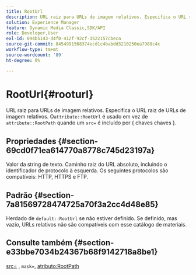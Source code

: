 ```yaml
---
title: RootUrl
description: URL raiz para URLs de imagem relativos. Especifica o URL raiz de URLs de imagem relativos.
solution: Experience Manager
feature: Dynamic Media Classic,SDK/API
role: Developer,User
exl-id: 094b5143-d4f0-412f-92cf-3522157cbeca
source-git-commit: 8454991568374ecd1c4babdd3210250ea7988c4c
workflow-type: tm+mt
source-wordcount: '89'
ht-degree: 0%

---
```


# RootUrl{#rooturl}

URL raiz para URLs de imagem relativos. Especifica o URL raiz de URLs de imagem relativos. O`attribute::RootUrl` é usado em vez de `attribute::RootPath` quando um `src=` é incluído por { chaves chaves }.

## Propriedades {#section-69cd0f71ea614770a8778c745d23197a}

Valor da string de texto. Caminho raiz do URL absoluto, incluindo o identificador de protocolo à esquerda. Os seguintes protocolos são compatíveis: HTTP, HTTPS e FTP.

## Padrão {#section-7a81569728474725a70f3a2cc4d48e85}

Herdado de `default::RootUrl` se não estiver definido. Se definido, mas vazio, URLs relativos não são compatíveis com esse catálogo de materiais.

## Consulte também {#section-e33bbe7034b24367b68f9142718a8be1}

[src=](../../../../../ir-api/http-protocol/image-rendering-api-ref/c-ir-http-protocol-ref/c-ir-http-protocol-command-reference/r-ir-src.md#reference-62c98abad22149d68d405ed6aaff8272) , `mask=`, [atributo:RootPath](../../../../../ir-api/material-cat/image-rendering-api-ref/c-ir-material-catalog/c-ir-attributes-reference/r-ir-rootpath.md#reference-a4d7c96b62e14fcbad1740c702f160f3)
